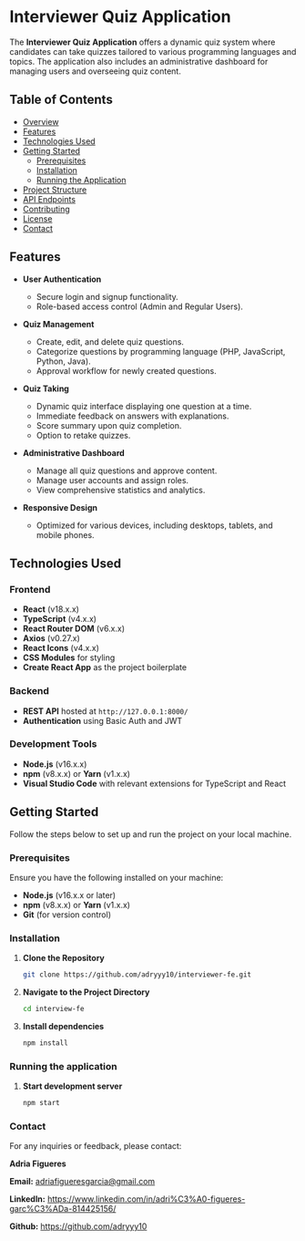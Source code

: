 # Interviewer Quiz Application

The **Interviewer Quiz Application** offers a dynamic quiz system where candidates can take quizzes tailored to various programming languages and topics. The application also includes an administrative dashboard for managing users and overseeing quiz content.

## Table of Contents

- [Overview](#overview)
- [Features](#features)
- [Technologies Used](#technologies-used)
- [Getting Started](#getting-started)
  - [Prerequisites](#prerequisites)
  - [Installation](#installation)
  - [Running the Application](#running-the-application)
- [Project Structure](#project-structure)
- [API Endpoints](#api-endpoints)
- [Contributing](#contributing)
- [License](#license)
- [Contact](#contact)

## Features

- **User Authentication**
  - Secure login and signup functionality.
  - Role-based access control (Admin and Regular Users).

- **Quiz Management**
  - Create, edit, and delete quiz questions.
  - Categorize questions by programming language (PHP, JavaScript, Python, Java).
  - Approval workflow for newly created questions.

- **Quiz Taking**
  - Dynamic quiz interface displaying one question at a time.
  - Immediate feedback on answers with explanations.
  - Score summary upon quiz completion.
  - Option to retake quizzes.

- **Administrative Dashboard**
  - Manage all quiz questions and approve content.
  - Manage user accounts and assign roles.
  - View comprehensive statistics and analytics.

- **Responsive Design**
  - Optimized for various devices, including desktops, tablets, and mobile phones.

## Technologies Used

### Frontend

- **React** (v18.x.x)
- **TypeScript** (v4.x.x)
- **React Router DOM** (v6.x.x)
- **Axios** (v0.27.x)
- **React Icons** (v4.x.x)
- **CSS Modules** for styling
- **Create React App** as the project boilerplate

### Backend

- **REST API** hosted at `http://127.0.0.1:8000/`
- **Authentication** using Basic Auth and JWT

### Development Tools

- **Node.js** (v16.x.x)
- **npm** (v8.x.x) or **Yarn** (v1.x.x)
- **Visual Studio Code** with relevant extensions for TypeScript and React

## Getting Started

Follow the steps below to set up and run the project on your local machine.

### Prerequisites

Ensure you have the following installed on your machine:

- **Node.js** (v16.x.x or later)
- **npm** (v8.x.x) or **Yarn** (v1.x.x)
- **Git** (for version control)

### Installation

1. **Clone the Repository**

   ```bash
   git clone https://github.com/adryyy10/interviewer-fe.git
   ```

2. **Navigate to the Project Directory**

   ```bash
   cd interview-fe
   ```

3. **Install dependencies**

   ```bash
   npm install
   ```

### Running the application

1. **Start development server**

   ```bash
   npm start
   ```

### Contact

For any inquiries or feedback, please contact:

**Adria Figueres**

**Email:** <adriafigueresgarcia@gmail.com> 

**LinkedIn:** <https://www.linkedin.com/in/adri%C3%A0-figueres-garc%C3%ADa-814425156/> 

**Github:** <https://github.com/adryyy10>
